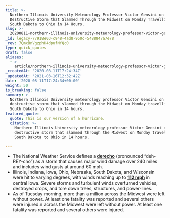 ```yaml
---
title: >-
  Northern Illinois University Meteorology Professor Victor Gensini on the
  Destructive Storm that Slammed Through the Midwest on Monday Travelling From
  South Dakota to Ohio in 14 Hours.
slug: >-
  20200811-northern-illinois-university-meteorology-professor-victor-gensini-on-the-destructive-storm-that-slammed-through-the-midwest-on-monday-travelling-from-south-dakota-to-ohio-in-14-hours
_id: legacy-77918e03-c948-4ad8-950c-5488847a7e78
_rev: 7QmxBnVgzphH4dpufNYQc0
type: quick_quotes
draft: false
aliases:
  - >-
    article/northern-illinois-university-meteorology-professor-victor-gensini-on-the-destructive-storm-that-slammed-through-the-midwest-on-monday-travelling-from-south-dakota-to-ohio-in-14-hours/
_createdAt: '2020-08-11T17:24:34Z'
_updatedAt: '2021-03-16T12:32:42Z'
date: '2020-08-11T17:24:34+00:00'
weight: 50
is_breaking: false
summary: >-
  Northern Illinois University meteorology professor Victor Gensini on the
  destructive storm that slammed through the Midwest on Monday travelling from
  South Dakota to Ohio in 14 hours.
featured_quote:
  quote: This is our version of a hurricane.
  citation: >-
    Northern Illinois University meteorology professor Victor Gensini on the
    destructive storm that slammed through the Midwest on Monday travelling from
    South Dakota to Ohio in 14 hours.

---
```

* The National Weather Service defines a [**derecho**](https://www.weather.gov/lmk/derecho) (pronounced “deh-REY-cho”) as a storm that causes major wind damage over 240 miles and includes wind gusts at around 60 mph.
* Illinois, Indiana, Iowa, Ohio, Nebraska, South Dakota, and Wisconsin were hit to varying degrees, with winds reaching up to [**112 mph**](https://twitter.com/NWSDesMoines/status/1293218906253926400) in central Iowa. Severe storms and turbulent winds overturned vehicles, destroyed crops, and tore down trees, structures, and power-lines.
* As of Tuesday morning, more than a million across the Midwest were left without power. At least one fatality was reported and several others were injured.n across the Midwest were left without power. At least one fatality was reported and several others were injured.